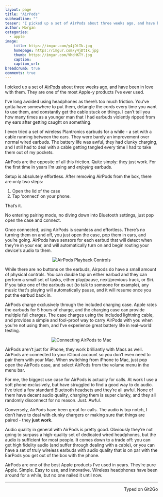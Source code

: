 ```yaml
---
layout: page
title: "AirPods"
subheadline: ""
teaser: "I picked up a set of AirPods about three weeks ago, and have been in love with them. They are one of the most Apple-y products I’ve ever used."
author: Morgan
categories:
  - apple
image:
    title: https://imgur.com/y4jDtIk.jpg
    homepage: https://imgur.com/y4jDtIk.jpg
    thumb: https://imgur.com/VhdHKTY.jpg
    caption:
    caption_url:
breadcrumb: true
comments: true
---
```


I picked up a set of [AirPods](https://www.apple.com/airpods/) about three weeks ago, and have been in love with them. They are one of the most Apple-y products I’ve ever used.

I’ve long avoided using headphones as there’s too much friction. You’ve gotta have somewhere to put them, detangle the cords every time you want to use them, and constantly get the cable stuck on things. I can’t tell you how many times as a younger man that I had earbuds violently ripped from my ears after getting caught on something.

I even tried a set of wireless Plantronics earbuds for a while - a set with a cable running between the ears. They were barely an improvement over normal wired earbuds. The battery life was awful, they had clunky charging, and I still had to deal with a cable getting tangled every time I had to take them out of my pockets.

AirPods are the opposite of all this friction. Quite simply: they just work. For the first time in years I’m using and *enjoying* earbuds.

Setup is absolutely effortless. After removing AirPods from the box, there are only two steps:

1. Open the lid of the case
2. Tap ‘connect’ on your phone.

That’s it.

No entering pairing mode, no diving down into Bluetooth settings, just pop open the case and connect.

Once connected, using AirPods is seamless and effortless. There’s no turning them on and off, you just open the case, pop them in ears, and you’re going. AirPods have sensors for each earbud that will detect when they're in your ear, and will automatically turn on and begin routing your device's audio to them.

<center> <img src="https://imgur.com/whnKmNX.jpg" alt="AirPods Playback Controls"> </center>


While there are no buttons on the earbuds, Airpods do have a small amount of physical controls. You can double tap on either earbud and they can perform a small set of tasks, either play/pause, next/previous track, or Siri. If you take one of the earbuds out (to talk to someone for example), any music that's playing will automatically pause, and it will resume once you put the earbud back in.

AirPods charge exclusively through the included charging case. Apple rates the earbuds for 5 hours of charge, and the charging case can provide multiple full charges. The case charges using the included lightning cable, and provides a simple and fool-proof way to carry AirPods with you when you're not using them, and I've experience great battery life in real-world testing.

<center> <img src="https://imgur.com/TDkw4MX.jpg" alt="Connecting AirPods to Mac"> </center>

AirPods aren’t just for iPhone, they work brilliantly with Macs as well. AirPods are connected to your iCloud account so you don’t even need to pair them with your Mac. When switching from iPhone to Mac, just pop open the AirPods case, and select AirPods from the volume menu in the menu bar.

For me, the biggest use case for AirPods is actually for calls. At work I use a soft phone exclusively, but have struggled to find a good way to do audio. I’ve tried a few standard Bluetooth headsets and they’re all awful. None of them have decent audio quality, charging them is super clunky, and they all randomly disconnect for no reason. Just. Awful.

Conversely, AirPods have been great for calls. The audio is top notch, I don’t have to deal with clunky chargers or making sure that things are paired - they **just work**.

Audio quality in general with AirPods is pretty good. Obviously they’re not going to surpass a high-quality set of dedicated wired headphones, but the audio is sufficient for most people. It comes down to a trade off: you can get high fidelity audio (and suffer through dealing with a cable), or you can have a set of truly wireless earbuds with audio quality that is on par with the EarPods you get out of the box with the phone.

AirPods are one of the best Apple products I’ve used in years. They’re pure Apple. Simple. Easy to use, and innovative. Wireless headphones have been around for a while, but no one nailed it until now.

---
<p align="right">Typed on Git2Go</p>
